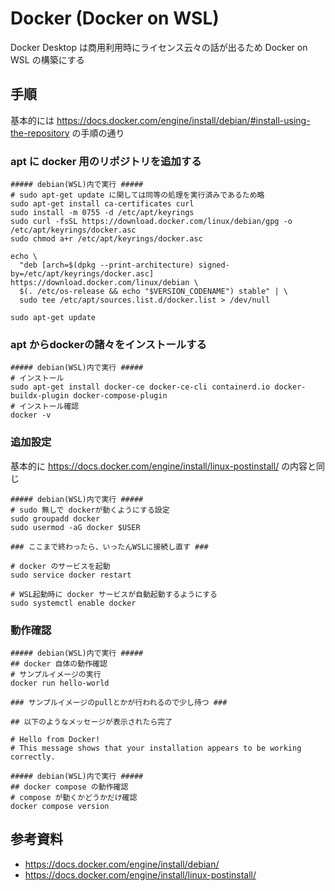 # Docker (Docker on WSL)

Docker Desktop は商用利用時にライセンス云々の話が出るため Docker on WSL の構築にする

## 手順

基本的には https://docs.docker.com/engine/install/debian/#install-using-the-repository の手順の通り

### apt に docker 用のリポジトリを追加する

```shell
##### debian(WSL)内で実行 #####
# sudo apt-get update に関しては同等の処理を実行済みであるため略
sudo apt-get install ca-certificates curl
sudo install -m 0755 -d /etc/apt/keyrings
sudo curl -fsSL https://download.docker.com/linux/debian/gpg -o /etc/apt/keyrings/docker.asc
sudo chmod a+r /etc/apt/keyrings/docker.asc

echo \
  "deb [arch=$(dpkg --print-architecture) signed-by=/etc/apt/keyrings/docker.asc] https://download.docker.com/linux/debian \
  $(. /etc/os-release && echo "$VERSION_CODENAME") stable" | \
  sudo tee /etc/apt/sources.list.d/docker.list > /dev/null

sudo apt-get update
```

### apt からdockerの諸々をインストールする

```shell
##### debian(WSL)内で実行 #####
# インストール
sudo apt-get install docker-ce docker-ce-cli containerd.io docker-buildx-plugin docker-compose-plugin
# インストール確認
docker -v
```

### 追加設定

基本的に https://docs.docker.com/engine/install/linux-postinstall/ の内容と同じ

```shell
##### debian(WSL)内で実行 #####
# sudo 無しで dockerが動くようにする設定
sudo groupadd docker
sudo usermod -aG docker $USER

### ここまで終わったら、いったんWSLに接続し直す ###

# docker のサービスを起動
sudo service docker restart

# WSL起動時に docker サービスが自動起動するようにする
sudo systemctl enable docker
```


### 動作確認

```shell
##### debian(WSL)内で実行 #####
## docker 自体の動作確認
# サンプルイメージの実行
docker run hello-world

### サンプルイメージのpullとかが行われるので少し待つ ###

## 以下のようなメッセージが表示されたら完了

# Hello from Docker!
# This message shows that your installation appears to be working correctly.
```

```shell
##### debian(WSL)内で実行 #####
## docker compose の動作確認
# compose が動くかどうかだけ確認
docker compose version
```

## 参考資料

- https://docs.docker.com/engine/install/debian/
- https://docs.docker.com/engine/install/linux-postinstall/
